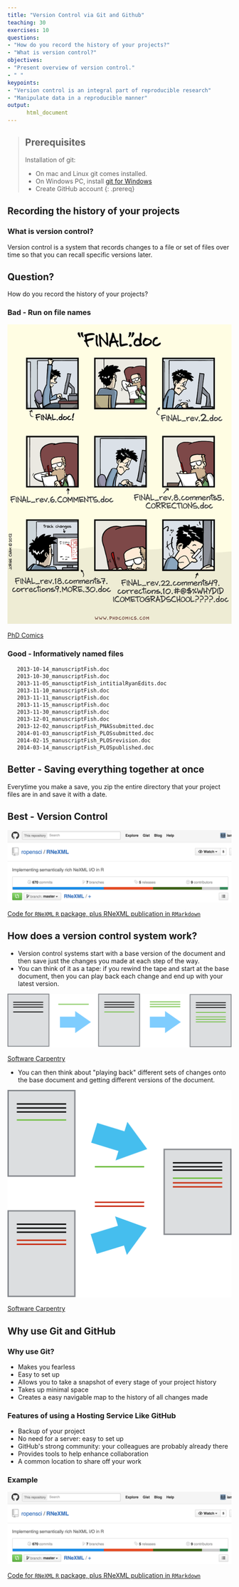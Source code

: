 ```yaml
---
title: "Version Control via Git and Github"
teaching: 30
exercises: 10
questions:
- "How do you record the history of your projects?"
- "What is version control?"
objectives:
- "Present overview of version control."
- " "
keypoints:
- "Version control is an integral part of reproducible research"
- "Manipulate data in a reproducible manner"
output:  
      html_document
---
```




> ## Prerequisites
> Installation of git:
> - On mac and Linux git comes installed.
> - On Windows PC, install [git for Windows](https://git-for-windows.github.io/)
> - Create GitHub account
{: .prereq}

## Recording the history of your projects
### What is version control?
Version control is a system that records changes to a file or set of files over time so that you can recall specific versions later.

## Question?
How do you record the history of your projects?

### Bad - Run on file names
![](../fig/phd101212s.png)

[PhD Comics](http://www.phdcomics.com)

### Good - Informatively named files
```
   2013-10-14_manuscriptFish.doc
   2013-10-30_manuscriptFish.doc
   2013-11-05_manusctiptFish_intitialRyanEdits.doc
   2013-11-10_manuscriptFish.doc
   2013-11-11_manuscriptFish.doc
   2013-11-15_manuscriptFish.doc
   2013-11-30_manuscriptFish.doc
   2013-12-01_manuscriptFish.doc
   2013-12-02_manuscriptFish_PNASsubmitted.doc
   2014-01-03_manuscriptFish_PLOSsubmitted.doc
   2014-02-15_manuscriptFish_PLOSrevision.doc
   2014-03-14_manuscriptFish_PLOSpublished.doc
```

## Better - Saving everything together at once

Everytime you make a save, you zip the entire directory that your project files are in and save it with a date.

## Best - Version Control

![](../fig/motivation-01.png)

[Code for `RNeXML` `R` package, plus RNeXML publication in `RMarkdown`](https://github.com/ropensci/RNeXML)

## How does a version control system work?
- Version control systems start with a base version of the document and then save just the changes you made at each step of the way.
- You can think of it as a tape: if you rewind the tape and start at the base document, then you can play back each change and end up with your latest version.

![](../fig/play-changes.png)

[Software Carpentry](https://software-carpentry.org/)

- You can then think about "playing back" different sets of changes onto the base document and getting different versions of the document.

![](../fig/merge.png)

[Software Carpentry](https://software-carpentry.org/)

## Why use Git and GitHub

### Why use Git?
- Makes you fearless
- Easy to set up
- Allows you to take a snapshot of every stage of your project history
- Takes up minimal space
- Creates a easy navigable map to the history of all changes made

### Features of using a Hosting Service Like GitHub
- Backup of your project
- No need for a server: easy to set up
- GitHub's strong community: your colleagues are probably already there
- Provides tools to help enhance collaboration
- A common location to share off your work

### Example
![](../fig/motivation-01.png)

[Code for `RNeXML` `R` package, plus RNeXML publication in `RMarkdown`](https://github.com/ropensci/RNeXML)

